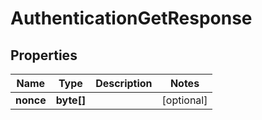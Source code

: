 

# AuthenticationGetResponse


## Properties

| Name | Type | Description | Notes |
|------------ | ------------- | ------------- | -------------|
|**nonce** | **byte[]** |  |  [optional] |



